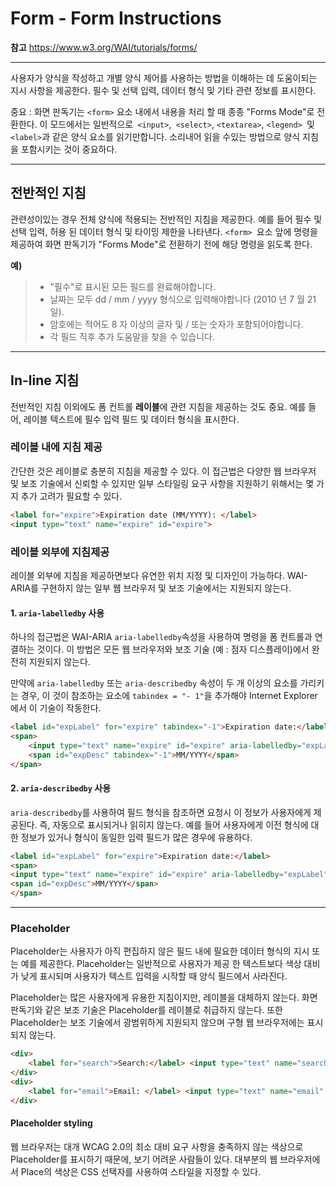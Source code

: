 # Form - Form Instructions

**참고** https://www.w3.org/WAI/tutorials/forms/

---------

사용자가 양식을 작성하고 개별 양식 제어를 사용하는 방법을 이해하는 데 도움이되는 지시 사항을 제공한다. 필수 및 선택 입력, 데이터 형식 및 기타 관련 정보를 표시한다.

중요 : 화면 판독기는 `<form>` 요소 내에서 내용을 처리 할 때 종종 "Forms Mode"로 전환한다. 이 모드에서는 일반적으로` <input>`,` <select>`, `<textarea>`, `<legend> `및 `<label>`과 같은 양식 요소를 읽기만합니다. 소리내어 읽을 수있는 방법으로 양식 지침을 포함시키는 것이 중요하다. 

-------

## 전반적인 지침

관련성이있는 경우 전체 양식에 적용되는 전반적인 지침을 제공한다. 예를 들어 필수 및 선택 입력, 허용 된 데이터 형식 및 타이밍 제한을 나타낸다. `<form> `요소 앞에 명령을 제공하여 화면 판독기가 "Forms Mode"로 전환하기 전에 해당 명령을 읽도록 한다. 

**예)**

> + "필수"로 표시된 모든 필드를 완료해야합니다.
> + 날짜는 모두 dd / mm / yyyy 형식으로 입력해야합니다 (2010 년 7 월 21 일).
> + 암호에는 적어도 8 자 이상의 글자 및 / 또는 숫자가 포함되어야합니다.
> + 각 필드 직후 추가 도움말을 찾을 수 있습니다.

------

## In-line 지침

전반적인 지침 이외에도 폼 컨트롤 **레이블**에 관련 지침을 제공하는 것도 중요. 예를 들어, 레이블 텍스트에 필수 입력 필드 및 데이터 형식을 표시한다.

### 레이블 내에 지침 제공

간단한 것은 레이블로 충분히 지침을 제공할 수 있다. 이 접근법은 다양한 웹 브라우저 및 보조 기술에서 신뢰할 수 있지만 일부 스타일링 요구 사항을 지원하기 위해서는 몇 가지 추가 고려가 필요할 수 있다.

```html
<label for="expire">Expiration date (MM/YYYY): </label>
<input type="text" name="expire" id="expire">
```

### 레이블 외부에 지침제공

레이블 외부에 지침을 제공하면보다 유연한 위치 지정 및 디자인이 가능하다. WAI-ARIA를 구현하지 않는 일부 웹 브라우저 및 보조 기술에서는 지원되지 않는다.

#### 1.  `aria-labelledby` 사용

하나의 접근법은 WAI-ARIA `aria-labelledby`속성을 사용하여 명령을 폼 컨트롤과 연결하는 것이다. 이 방법은 모든 웹 브라우저와 보조 기술 (예 : 점자 디스플레이)에서 완전히 지원되지 않는다. 

만약에 `aria-labelledby` 또는 `aria-describedby` 속성이 두 개 이상의 요소를 가리키는 경우, 이 것이 참조하는 요소에 `tabindex = "- 1"`을 추가해야 Internet Explorer에서 이 기술이 작동한다.

```html
<label id="expLabel" for="expire" tabindex="-1">Expiration date:</label>
<span>
	<input type="text" name="expire" id="expire" aria-labelledby="expLabel expDesc">
	<span id="expDesc" tabindex="-1">MM/YYYY</span>
</span>
```

#### 2. `aria-describedby` 사용 

`aria-describedby`를 사용하여 필드 형식을 참조하면 요청시 이 정보가 사용자에게 제공된다. 즉, 자동으로 표시되거나 읽히지 않는다. 예를 들어 사용자에게 이전 형식에 대한 정보가 있거나 형식이 동일한 입력 필드가 많은 경우에 유용하다.

```html
<label id="expLabel" for="expire">Expiration date:</label>
<span>
<input type="text" name="expire" id="expire" aria-labelledby="expLabel" aria-describedby="expDesc">
<span id="expDesc">MM/YYYY</span>
</span>
```

--------------

### Placeholder

Placeholder는 사용자가 아직 편집하지 않은 필드 내에 필요한 데이터 형식의 지시 또는 예를 제공한다. Placeholder는 일반적으로 사용자가 제공 한 텍스트보다 색상 대비가 낮게 표시되며 사용자가 텍스트 입력을 시작할 때 양식 필드에서 사라진다. 

Placeholder는 많은 사용자에게 유용한 지침이지만, 레이블을 대체하지 않는다. 화면 판독기와 같은 보조 기술은 Placeholder를 레이블로 취급하지 않는다. 또한 Placeholder는 보조 기술에서 광범위하게 지원되지 않으며 구형 웹 브라우저에는 표시되지 않는다.

```html
<div>
	<label for="search">Search:</label> <input type="text" name="search" id="search" placeholder="e.g. Apple Pie">
</div>
<div>
	<label for="email">Email: </label> <input type="text" name="email" id="email" placeholder="joe@example.com">
</div>
```

#### Placeholder styling

웹 브라우저는 대개 WCAG 2.0의 최소 대비 요구 사항을 충족하지 않는 색상으로 Placeholder를 표시하기 때문에, 보기 어려운 사람들이 있다. 대부분의 웹 브라우저에서 Place의 색상은 CSS 선택자를 사용하여 스타일을 지정할 수 있다.



